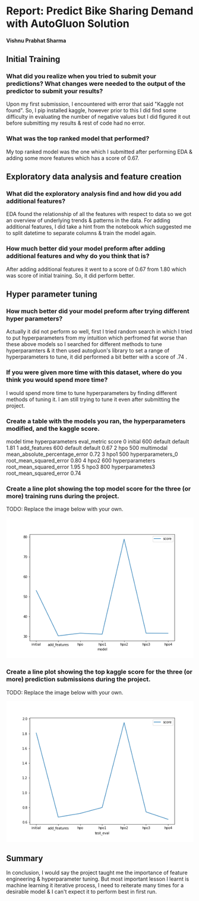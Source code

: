 # Report: Predict Bike Sharing Demand with AutoGluon Solution
#### Vishnu Prabhat Sharma

## Initial Training
### What did you realize when you tried to submit your predictions? What changes were needed to the output of the predictor to submit your results?
Upon my first submission, I encountered with error that said "Kaggle not found". So, I pip installed kaggle, however prior to this I did find some difficulty in evaluating the number of negative values but I did figured it out before submitting my results & rest of code had no error.

### What was the top ranked model that performed?
My top ranked model was the one which I submitted after performing EDA & adding some more features which has a score of 0.67.

## Exploratory data analysis and feature creation
### What did the exploratory analysis find and how did you add additional features?
EDA found the relationship of all the features with respect to data so we got an overview of underlying trends & patterns in the data.
For adding additional features, I did take a hint from the notebook which suggested me to split datetime to separate columns & train the model again.

### How much better did your model preform after adding additional features and why do you think that is?
After adding additional features it went to a score of 0.67 from 1.80 which was score of initial training. So, it did perform better.

## Hyper parameter tuning
### How much better did your model preform after trying different hyper parameters?
Actually it did not perform so well, first I tried random search in which I tried to put hyperparameters from my intuition which perfromed fat worse than these above models so I searched for different methods to tune hyperparamters & it then used autogluon's library to set a range of hyperparameters to tune, it did performed a bit better with a score of .74 .

### If you were given more time with this dataset, where do you think you would spend more time?
I would spend more time to tune hyperparameters by finding different methods of tuning it.
I am still trying to tune it even after submitting the project. 

### Create a table with the models you ran, the hyperparameters modified, and the kaggle score.
model	time	hyperparameters	eval_metric	score
0	initial	600	default	default	1.81
1	add_features	600	default	default	0.67
2	hpo	    500	multimodal	mean_absolute_percentage_error	0.72
3	hpo1	500	hyperparameters_0	root_mean_squared_error	0.80
4	hpo2	600	hyperparameters	root_mean_squared_error	1.95
5	hpo3	800	hyperparametes3	root_mean_squared_error	0.74

### Create a line plot showing the top model score for the three (or more) training runs during the project.

TODO: Replace the image below with your own.

![model_train_score.png](img/model_train_score.png)

### Create a line plot showing the top kaggle score for the three (or more) prediction submissions during the project.

TODO: Replace the image below with your own.

![model_test_score.png](img/model_test_score.png)

## Summary
In conclusion, I would say the project taught me the importance of feature engineering & hyperparameter tuning. But most important lesson I learnt is machine learning it iterative process, I need to reiterate many times for a desirable model & I can't expect it to perform best in first run.
